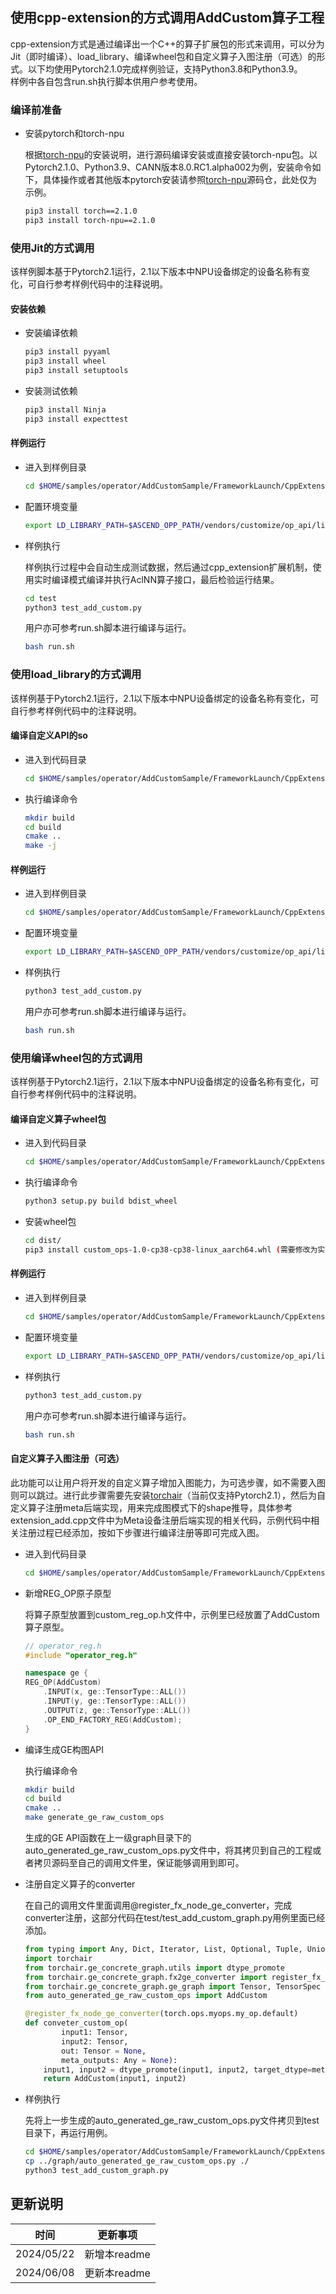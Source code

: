 ## 使用cpp-extension的方式调用AddCustom算子工程

  cpp-extension方式是通过编译出一个C++的算子扩展包的形式来调用，可以分为Jit（即时编译）、load_library、编译wheel包和自定义算子入图注册（可选）的形式。以下均使用Pytorch2.1.0完成样例验证，支持Python3.8和Python3.9。  
  样例中各自包含run.sh执行脚本供用户参考使用。

### 编译前准备
  - 安装pytorch和torch-npu

    根据[torch-npu](https://gitee.com/ascend/pytorch)的安装说明，进行源码编译安装或直接安装torch-npu包。以Pytorch2.1.0、Python3.9、CANN版本8.0.RC1.alpha002为例，安装命令如下，具体操作或者其他版本pytorch安装请参照[torch-npu](https://gitee.com/ascend/pytorch)源码仓，此处仅为示例。
    ```bash
    pip3 install torch==2.1.0
    pip3 install torch-npu==2.1.0
    ```
### 使用Jit的方式调用
  该样例脚本基于Pytorch2.1运行，2.1以下版本中NPU设备绑定的设备名称有变化，可自行参考样例代码中的注释说明。

#### 安装依赖

  - 安装编译依赖
    ```bash
    pip3 install pyyaml
    pip3 install wheel
    pip3 install setuptools
    ```

  - 安装测试依赖
    ```bash
    pip3 install Ninja
    pip3 install expecttest
    ```

#### 样例运行

  - 进入到样例目录

    ```bash
    cd $HOME/samples/operator/AddCustomSample/FrameworkLaunch/CppExtensions/jit
    ```

  - 配置环境变量

    ```bash
    export LD_LIBRARY_PATH=$ASCEND_OPP_PATH/vendors/customize/op_api/lib/:$LD_LIBRARY_PATH
    ```

  - 样例执行

    样例执行过程中会自动生成测试数据，然后通过cpp_extension扩展机制，使用实时编译模式编译并执行AclNN算子接口，最后检验运行结果。
    ```bash
    cd test
    python3 test_add_custom.py
    ```

    用户亦可参考run.sh脚本进行编译与运行。
    ```bash
    bash run.sh
    ```

### 使用load_library的方式调用

  该样例基于Pytorch2.1运行，2.1以下版本中NPU设备绑定的设备名称有变化，可自行参考样例代码中的注释说明。

#### 编译自定义API的so

  - 进入到代码目录

    ```bash
    cd $HOME/samples/operator/AddCustomSample/FrameworkLaunch/CppExtensions/load_library
    ```

  - 执行编译命令

    ```bash
    mkdir build
    cd build
    cmake ..
    make -j
    ```

#### 样例运行

  - 进入到样例目录

    ```bash
    cd $HOME/samples/operator/AddCustomSample/FrameworkLaunch/CppExtensions/load_library/test
    ```

  - 配置环境变量

    ```bash
    export LD_LIBRARY_PATH=$ASCEND_OPP_PATH/vendors/customize/op_api/lib/:$LD_LIBRARY_PATH
    ```

  - 样例执行

    ```bash
    python3 test_add_custom.py
    ```

    用户亦可参考run.sh脚本进行编译与运行。
    ```bash
    bash run.sh
    ```

### 使用编译wheel包的方式调用

  该样例基于Pytorch2.1运行，2.1以下版本中NPU设备绑定的设备名称有变化，可自行参考样例代码中的注释说明。

#### 编译自定义算子wheel包

  - 进入到代码目录

    ```bash
    cd $HOME/samples/operator/AddCustomSample/FrameworkLaunch/CppExtensions/setup
    ```

  - 执行编译命令

    ```bash
    python3 setup.py build bdist_wheel
    ```

  - 安装wheel包

    ```bash
    cd dist/
    pip3 install custom_ops-1.0-cp38-cp38-linux_aarch64.whl (需要修改为实际编译出的whl包)
    ```

#### 样例运行

  - 进入到样例目录

    ```bash
    cd $HOME/samples/operator/AddCustomSample/FrameworkLaunch/CppExtensions/setup/test
    ```

  - 配置环境变量

    ```bash
    export LD_LIBRARY_PATH=$ASCEND_OPP_PATH/vendors/customize/op_api/lib/:$LD_LIBRARY_PATH
    ```

  - 样例执行

    ```bash
    python3 test_add_custom.py
    ```

    用户亦可参考run.sh脚本进行编译与运行。
    ```bash
    bash run.sh
    ```

#### 自定义算子入图注册（可选）

  此功能可以让用户将开发的自定义算子增加入图能力，为可选步骤，如不需要入图则可以跳过。进行此步骤需要先安装[torchair](https://gitee.com/ascend/torchair)（当前仅支持Pytorch2.1），然后为自定义算子注册meta后端实现，用来完成图模式下的shape推导，具体参考extension_add.cpp文件中为Meta设备注册后端实现的相关代码，示例代码中相关注册过程已经添加，按如下步骤进行编译注册等即可完成入图。

  - 进入到代码目录

    ```bash
    cd $HOME/samples/operator/AddCustomSample/FrameworkLaunch/CppExtensions/setup/graph
    ```

  - 新增REG_OP原子原型

    将算子原型放置到custom_reg_op.h文件中，示例里已经放置了AddCustom算子原型。

    ```cpp
    // operator_reg.h
    #include "operator_reg.h"

    namespace ge {
    REG_OP(AddCustom)
        .INPUT(x, ge::TensorType::ALL())
        .INPUT(y, ge::TensorType::ALL())
        .OUTPUT(z, ge::TensorType::ALL())
        .OP_END_FACTORY_REG(AddCustom);
    }
    ```

  - 编译生成GE构图API

    执行编译命令
    ```bash
    mkdir build
    cd build
    cmake ..
    make generate_ge_raw_custom_ops
    ```

    生成的GE API函数在上一级graph目录下的auto_generated_ge_raw_custom_ops.py文件中，将其拷贝到自己的工程或者拷贝源码至自己的调用文件里，保证能够调用到即可。

  - 注册自定义算子的converter

    在自己的调用文件里面调用@register_fx_node_ge_converter，完成converter注册，这部分代码在test/test_add_custom_graph.py用例里面已经添加。
    ```python
    from typing import Any, Dict, Iterator, List, Optional, Tuple, Union, Callable
    import torchair
    from torchair.ge_concrete_graph.utils import dtype_promote
    from torchair.ge_concrete_graph.fx2ge_converter import register_fx_node_ge_converter
    from torchair.ge_concrete_graph.ge_graph import Tensor, TensorSpec
    from auto_generated_ge_raw_custom_ops import AddCustom

    @register_fx_node_ge_converter(torch.ops.myops.my_op.default)
    def conveter_custom_op(
            input1: Tensor,
            input2: Tensor,
            out: Tensor = None,
            meta_outputs: Any = None):
        input1, input2 = dtype_promote(input1, input2, target_dtype=meta_outputs.dtype)
        return AddCustom(input1, input2)
    ```

  - 样例执行

    先将上一步生成的auto_generated_ge_raw_custom_ops.py文件拷贝到test目录下，再运行用例。

    ```bash
    cd $HOME/samples/operator/AddCustomSample/FrameworkLaunch/CppExtensions/setup/test
    cp ../graph/auto_generated_ge_raw_custom_ops.py ./
    python3 test_add_custom_graph.py
    ```

## 更新说明
| 时间       | 更新事项     |
| ---------- | ------------ |
| 2024/05/22 | 新增本readme |
| 2024/06/08 | 更新本readme |